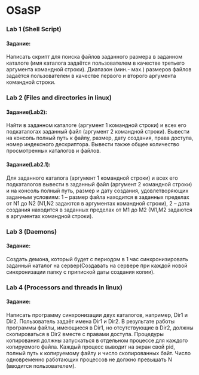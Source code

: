 # OSaSP
### Lab 1 (Shell Script)
#### Задание:
Написать скрипт для поиска файлов заданного размера в заданном каталоге (имя каталога задаётся пользователем в качестве третьего аргумента командной строки). Диапазон (мин.- мах.) размеров файлов задаётся пользователем в качестве первого и второго аргумента командной строки.

### Lab 2 (Files and directories in linux)
#### Задание(Lab2):
Найти в заданном каталоге (аргумент 1 командной строки) и всех его подкаталогах заданный файл (аргумент 2 командной строки). Вывести на консоль полный путь к файлу, размер, дату создания, права доступа, номер индексного дескриптора. Вывести также общее количество просмотренных каталогов и файлов.

#### Задание(Lab2.1):
Для заданного каталога (аргумент 1 командной строки) и всех его подкаталогов вывести в заданный файл (аргумент 2 командной строки) и на консоль полный путь, размер и дату создания, удовлетворяющих заданным условиям: 1 – размер файла находится в заданных пределах от N1 до N2 (N1,N2 задаются в аргументах командной строки), 2 – дата создания находится в заданных пределах от M1 до M2 (M1,M2 задаются в аргументах командной строки).

### Lab 3 (Daemons)
#### Задание:
Создать демона, который будет с периодом в 1 час синхронизировать заданный каталог на сервер(Создавать на сервере при каждой новой синхронизации папку с припиской даты создания копии).

### Lab 4 (Processors and threads in linux)
#### Задание:
Написать программу синхронизации двух каталогов, например, Dir1 и Dir2. Пользователь задаёт имена Dir1 и Dir2. В результате работы программы файлы, имеющиеся в Dir1, но отсутствующие в Dir2, должны скопироваться в Dir2 вместе с правами доступа. Процедуры копирования должны запускаться в отдельном процессе для каждого копируемого файла. Каждый процесс выводит на экран свой pid, полный путь к копируемому файлу и число скопированных байт. Число одновременно работающих процессов не должно превышать N (вводится пользователем). 